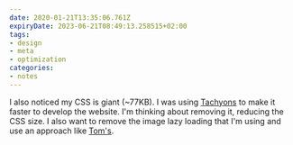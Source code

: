 ```yaml
---
date: 2020-01-21T13:35:06.761Z
expiryDate: 2023-06-21T08:49:13.258515+02:00
tags:
- design
- meta
- optimization
categories:
- notes
---
```


I also noticed my CSS is giant (~77KB). I was using [Tachyons](https://tachyons.io/) to make it faster to develop the website. I'm thinking about removing it, reducing the CSS size. I also want to remove the image lazy loading that I'm using and use an approach like [Tom's](https://macwright.org/2019/02/28/photos.html).
